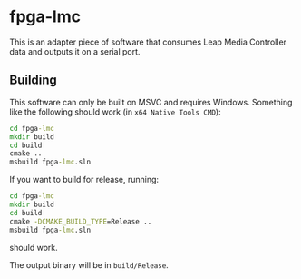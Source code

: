 # fpga-lmc

This is an adapter piece of software that consumes Leap Media Controller data
and outputs it on a serial port.

## Building

This software can only be built on MSVC and requires Windows. Something like
the following should work (in `x64 Native Tools CMD`):

```bat
cd fpga-lmc
mkdir build
cd build
cmake ..
msbuild fpga-lmc.sln
```

If you want to build for release, running:

```bat
cd fpga-lmc
mkdir build
cd build
cmake -DCMAKE_BUILD_TYPE=Release ..
msbuild fpga-lmc.sln
```

should work.

The output binary will be in `build/Release`.
